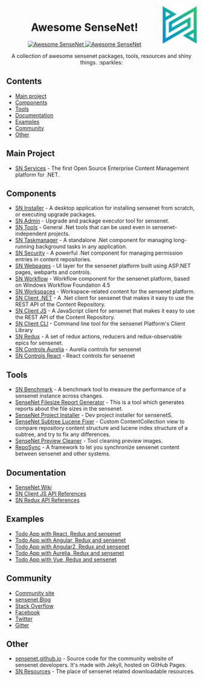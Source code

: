 <a href ="http://sensenet.com">
    <img src="/img/sensenet-logo.png" align="right" width="90">
</a>

<h1 align="center">  
  Awesome SenseNet!
</h1> 

<p align="center">
  <a href="https://github.com/sindresorhus/awesome">
    <img src="https://cdn.rawgit.com/sindresorhus/awesome/d7305f38d29fed78fa85652e3a63e154dd8e8829/media/badge.svg?master-branch" alt="Awesome SenseNet">
  </a> 
  <a href="https://badge.fury.io/nu/%40sensenet%2Fsensenet.github.io">
    <img src="https://badge.fury.io/nu/%40sensenet%2Fsensenet.github.io.svg?master-branch" alt="Awesome SenseNet">
  </a> 
</p>

<p align="center">A collection of awesome sensenet packages, tools, resources and shiny things. :sparkles:
</p>

## Contents

- [Main project](#main-project)
- [Components](#components)
- [Tools](#tools)
- [Documentation](#documentation)
- [Examples](#examples)
- [Community](#community)
- [Other](#other)

## Main Project

- [SN Services](https://github.com/SenseNet/sensenet) - The first Open Source Enterprise Content Management platform for .NET.


## Components

- [SN Installer](https://github.com/SenseNet/sn-installer) - A desktop application for installing sensenet from scratch, or executing upgrade packages. 
- [SN Admin](https://github.com/SenseNet/sn-admin) - Upgrade and package executor tool for sensenet.
- [SN Tools](https://github.com/SenseNet/sn-tools) - General .Net tools that can be used even in sensenet-independent projects.
- [SN Taskmanager](https://github.com/SenseNet/sn-taskmanagement) - A standalone .Net component for managing long-running background tasks in any application.
- [SN Security](https://github.com/SenseNet/sn-security) - A powerful .Net component for managing permission entries in content repositories.
- [SN Webpages](https://github.com/SenseNet/sn-webpages) - UI layer for the sensenet platform built using ASP.NET pages, webparts and controls.
- [SN Workflow](https://github.com/SenseNet/sn-workflow) - Workflow component for the sensenet platform, based on Windows Workflow Foundation 4.5
- [SN Workspaces](https://github.com/SenseNet/sn-workspaces) - Workspace-related content for the sensenet platform.
- [SN Client .NET](https://github.com/SenseNet/sn-client-dotnet) - A .Net client for sensenet that makes it easy to use the REST API of the Content Repository.
- [SN Client JS](https://github.com/SenseNet/sn-client-js) - A JavaScript client for sensenet that makes it easy to use the REST API of the Content Repository.
- [SN Client CLI](https://github.com/SenseNet/sn-client-cli) - Command line tool for the sensenet Platform's Client Library
- [SN Redux](https://github.com/SenseNet/sn-redux) - A set of redux actions, reducers and redux-observable epics for sensenet.
- [SN Controls Aurelia](https://github.com/SenseNet/sn-controls-aurelia) - Aurelia controls for sensenet
- [SN Controls React](https://github.com/SenseNet/sn-controls-react) - React controls for sensenet

## Tools

- [SN Benchmark](https://github.com/SenseNet/sn-benchmark) - A benchmark tool to measure the performance of a sensenet instance across changes.
- [SenseNet Filesize Report Generator](https://github.com/marosvolgyiz/SenseNet-File-Size-Report-Generator) - This is a tool which generates reports about the file sizes in the sensenet.
- [SenseNet Project Installer](https://github.com/VargaJoe/SenseNet-Project-Installer) - Dev project installer for sensenetS.
- [SenseNet Subtree Lucene Fixer](https://github.com/VargaJoe/SenseNet-SubTree-Lucene-Fixer) - Custom ContentCollection view to compare repository content structure and lucene index structure of a subtree, and try to fix any differences.
- [SenseNet Preview Cleaner](https://github.com/VargaJoe/SenseNet-Preview-Cleaner) - Tool cleaning preview images.
- [RepoSync](https://github.com/marosvolgyiz/RepoSync) -  A framework to let you synchronize sensenet content between sensenet and other systems.

## Documentation

- [SenseNet Wiki](http://wiki.sensenet.com)
- [SN Client JS API References](http://www.sensenet.com/documentation/sn-client-js/index.html)
- [SN Redux API References](http://www.sensenet.com/documentation/sn-redux/index.html)

## Examples

- [Todo App with React, Redux and sensenet](https://github.com/SenseNet/sn-react-redux-todo-app)
- [Todo App with Angular, Redux and sensenet](https://github.com/blaskodaniel/sn-angular-redux-todo-app)
- [Todo App with Angular2, Redux and sensenet](https://github.com/SenseNet/sn-angular2-redux-todo-app)
- [Todo App with Aurelia, Redux and sensenet](https://github.com/zoltanbedi/sn7-aurelia-redux-todo-app)
- [Todo App with Vue, Redux and sensenet](https://github.com/SenseNet/sn-vue-redux-todo-app)

## Community

- [Community site](http://community.sensenet.com)
- [sensenet Blog](http://community.sensenet.com/blog/)
- [Stack Overflow](http://stackoverflow.com/questions/tagged/sensenet)
- [Facebook](https://www.facebook.com/sensenetcsp)
- [Twitter](https://twitter.com/sensenet)
- [Gitter](https://gitter.im/SenseNet)

## Other

- [sensenet.github.io](https://github.com/SenseNet/sensenet.github.io) - Source code for the community website of sensenet developers. It's made with Jekyll, hosted on GitHub Pages.
- [SN Resources](https://github.com/SenseNet/sn-resources) - The place of sensenet related downloadable resources.
